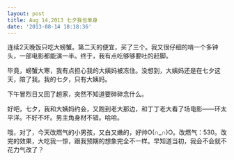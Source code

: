```yaml
---
layout: post
title: Aug 14,2013 七夕我也单身
date: '2013-08-14 18:18:36'
---
```



连续2天晚饭只吃大螃蟹。第二天的便宜，买了三个。我又很仔细的啃一个多钟头，一部电影都能演一半。终于，我有点吃够够要吐的赶脚。

毕竟，螃蟹大寒，我有点担心我的大姨妈被冻住。没想到，大姨妈还是在七夕这天，陪了我。我的七夕，只有大姨妈。

下午冒烈日又回了趟家，突然不知道要碎碎念什么。

好吧，七夕，我和大姨妈约会，又跑到老大那边，和丁丁老大看了场电影——环太平洋。不好不坏。男主角身材不错。哈哈。

哦，对了，今天改燃气的小男孩，又白又嫩的，好帅O(∩_∩)O。改燃气：530。改完的效果，大吃我一惊，跟我预期的想象完全不一样。早知道当初，我会不会就不花力气改了？


